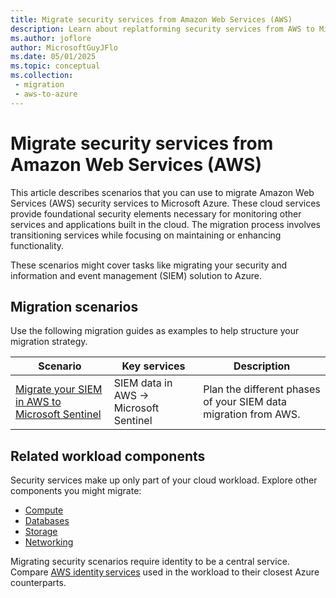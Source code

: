 ```yaml
---
title: Migrate security services from Amazon Web Services (AWS)
description: Learn about replatforming security services from AWS to Microsoft Cloud to support the security requirements of the workload. Discover key similarities and differences between AWS and Microsoft.
ms.author: joflore
author: MicrosoftGuyJFlo
ms.date: 05/01/2025
ms.topic: conceptual
ms.collection:
 - migration
 - aws-to-azure
---
```

# Migrate security services from Amazon Web Services (AWS)

This article describes scenarios that you can use to migrate Amazon Web Services (AWS) security services to Microsoft Azure. These cloud services provide foundational security elements necessary for monitoring other services and applications built in the cloud. The migration process involves transitioning services while focusing on maintaining or enhancing functionality.

These scenarios might cover tasks like migrating your security and information and event management (SIEM) solution to Azure.

## Migration scenarios

Use the following migration guides as examples to help structure your migration strategy.

| Scenario | Key services | Description |
|--|--|--|
| [Migrate your SIEM in AWS to Microsoft Sentinel](/azure/sentinel/migration) |  SIEM data in AWS -> Microsoft Sentinel | Plan the different phases of your SIEM data migration from AWS. |

## Related workload components

Security services make up only part of your cloud workload. Explore other components you might migrate:

- [Compute](migrate-compute-from-aws.md)
- [Databases](migrate-databases-from-aws.md)
- [Storage](migrate-storage-from-aws.md)
- [Networking](migrate-networking-from-aws.md)

Migrating security scenarios require identity to be a central service. Compare [AWS identity services](/azure/architecture/aws-professional/security-identity) used in the workload to their closest Azure counterparts.

